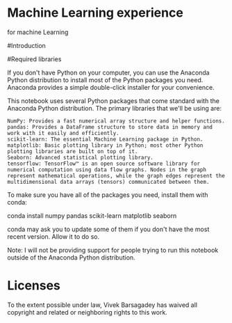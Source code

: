 # Machine Learning experience
for machine Learning


#Introduction


#Required libraries


If you don't have Python on your computer, you can use the Anaconda Python distribution to install most of the Python packages you need. Anaconda provides a simple double-click installer for your convenience.

This notebook uses several Python packages that come standard with the Anaconda Python distribution. The primary libraries that we'll be using are:

    NumPy: Provides a fast numerical array structure and helper functions.
    pandas: Provides a DataFrame structure to store data in memory and work with it easily and efficiently.
    scikit-learn: The essential Machine Learning package in Python.
    matplotlib: Basic plotting library in Python; most other Python plotting libraries are built on top of it.
    Seaborn: Advanced statistical plotting library.
    tensorflow: TensorFlow™ is an open source software library for numerical computation using data flow graphs. Nodes in the graph represent mathematical operations, while the graph edges represent the multidimensional data arrays (tensors) communicated between them.

To make sure you have all of the packages you need, install them with conda:

conda install numpy pandas scikit-learn matplotlib seaborn

conda may ask you to update some of them if you don't have the most recent version. Allow it to do so.

Note: I will not be providing support for people trying to run this notebook outside of the Anaconda Python distribution.



# Licenses
To the extent possible under law, Vivek Barsagadey has waived all copyright and related or neighboring rights to this work.

